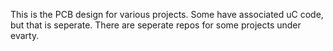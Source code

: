 This is the PCB design for various projects. Some have associated uC code, but that is seperate. There are seperate repos for some projects under evarty.
